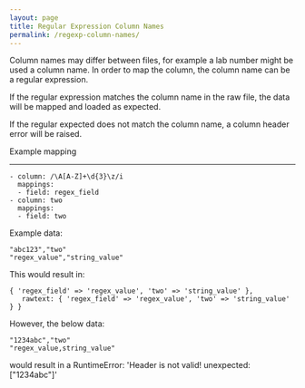 ```yaml
---
layout: page
title: Regular Expression Column Names
permalink: /regexp-column-names/
---
```


Column names may differ between files, for example a lab number might be used a column name. In order to map the column, the column name can be a regular expression.

If the regular expression matches the column name in the raw file, the data will be mapped and loaded as expected.

If the regular expected does not match the column name, a column header error will be raised.

Example mapping

---
    - column: /\A[A-Z]+\d{3}\z/i
      mappings:
      - field: regex_field
    - column: two
      mappings:
      - field: two

Example data:

```
"abc123","two"
"regex_value","string_value"
```

This would result in:

```
{ 'regex_field' => 'regex_value', 'two' => 'string_value' },
   rawtext: { 'regex_field' => 'regex_value', 'two' => 'string_value' } }
```

However, the below data:

```
"1234abc","two"
"regex_value,string_value"
```

would result in a RuntimeError: 'Header is not valid! unexpected: ["1234abc"]'
